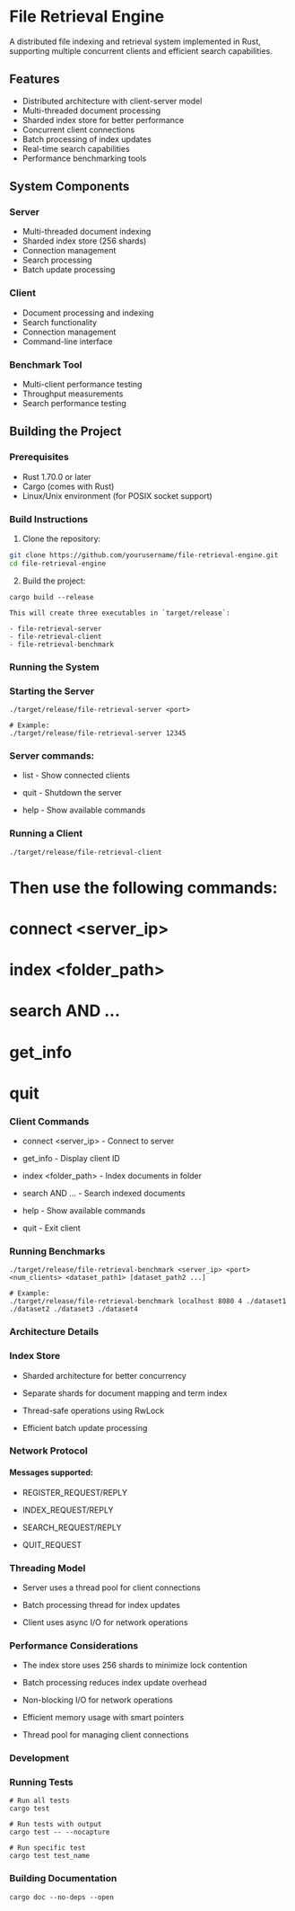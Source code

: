 # File Retrieval Engine

A distributed file indexing and retrieval system implemented in Rust, supporting multiple concurrent clients and efficient search capabilities.

## Features

- Distributed architecture with client-server model
- Multi-threaded document processing
- Sharded index store for better performance
- Concurrent client connections
- Batch processing of index updates
- Real-time search capabilities
- Performance benchmarking tools

## System Components

### Server
- Multi-threaded document indexing
- Sharded index store (256 shards)
- Connection management
- Search processing
- Batch update processing

### Client
- Document processing and indexing
- Search functionality
- Connection management
- Command-line interface

### Benchmark Tool
- Multi-client performance testing
- Throughput measurements
- Search performance testing

## Building the Project

### Prerequisites

- Rust 1.70.0 or later
- Cargo (comes with Rust)
- Linux/Unix environment (for POSIX socket support)

### Build Instructions

1. Clone the repository:
```bash
git clone https://github.com/yourusername/file-retrieval-engine.git
cd file-retrieval-engine

```
2. Build the project:

```
cargo build --release

This will create three executables in `target/release`:

- file-retrieval-server
- file-retrieval-client
- file-retrieval-benchmark

```

### Running the System

### Starting the Server

```
./target/release/file-retrieval-server <port>

# Example:
./target/release/file-retrieval-server 12345

```

### Server commands:

- list - Show connected clients

- quit - Shutdown the server

- help - Show available commands

### Running a Client

```
./target/release/file-retrieval-client

``` 
# Then use the following commands:
# connect <server_ip> <port>
# index <folder_path>
# search <term1> AND <term2> ...
# get_info
# quit


### Client Commands

- connect <server_ip> <port> - Connect to server

- get_info - Display client ID

- index <folder_path> - Index documents in folder

- search <term1> AND <term2> ... - Search indexed documents

- help - Show available commands

- quit - Exit client

### Running Benchmarks

```
./target/release/file-retrieval-benchmark <server_ip> <port> <num_clients> <dataset_path1> [dataset_path2 ...]

# Example:
./target/release/file-retrieval-benchmark localhost 8080 4 ./dataset1 ./dataset2 ./dataset3 ./dataset4
```

### Architecture Details

### Index Store

- Sharded architecture for better concurrency

- Separate shards for document mapping and term index

- Thread-safe operations using RwLock

- Efficient batch update processing

### Network Protocol

#### Messages supported:

- REGISTER_REQUEST/REPLY

- INDEX_REQUEST/REPLY

- SEARCH_REQUEST/REPLY

- QUIT_REQUEST

### Threading Model

- Server uses a thread pool for client connections

- Batch processing thread for index updates

- Client uses async I/O for network operations

### Performance Considerations

- The index store uses 256 shards to minimize lock contention

- Batch processing reduces index update overhead

- Non-blocking I/O for network operations

- Efficient memory usage with smart pointers

- Thread pool for managing client connections

### Development

### Running Tests

```
# Run all tests
cargo test

# Run tests with output
cargo test -- --nocapture

# Run specific test
cargo test test_name
```

### Building Documentation

```
cargo doc --no-deps --open
```


